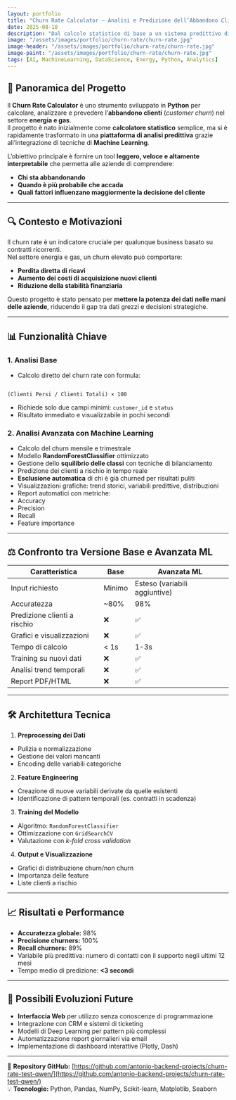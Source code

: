 ```yaml
---
layout: portfolio
title: "Churn Rate Calculator – Analisi e Predizione dell’Abbandono Clienti"
date: 2025-08-10
description: "Dal calcolo statistico di base a un sistema predittivo di AI: uno strumento completo per comprendere, analizzare e prevenire il churn nel settore energia e gas."
image: "/assets/images/portfolio/churn-rate/churn-rate.jpg"
image-header: "/assets/images/portfolio/churn-rate/churn-rate.jpg"
image-paint: "/assets/images/portfolio/churn-rate/churn-rate.jpg"
tags: [AI, MachineLearning, DataScience, Energy, Python, Analytics]
---
```


## 🌟 Panoramica del Progetto

Il **Churn Rate Calculator** è uno strumento sviluppato in **Python** per calcolare, analizzare e prevedere l’**abbandono clienti** (*customer churn*) nel settore **energia e gas**.  
Il progetto è nato inizialmente come **calcolatore statistico** semplice, ma si è rapidamente trasformato in una **piattaforma di analisi predittiva** grazie all’integrazione di tecniche di **Machine Learning**.

L’obiettivo principale è fornire un tool **leggero, veloce e altamente interpretabile** che permetta alle aziende di comprendere:

- **Chi sta abbandonando**
- **Quando è più probabile che accada**
- **Quali fattori influenzano maggiormente la decisione del cliente**

---

## 🔍 Contesto e Motivazioni

Il churn rate è un indicatore cruciale per qualunque business basato su contratti ricorrenti.  
Nel settore energia e gas, un churn elevato può comportare:

- **Perdita diretta di ricavi**
- **Aumento dei costi di acquisizione nuovi clienti**
- **Riduzione della stabilità finanziaria**

Questo progetto è stato pensato per **mettere la potenza dei dati nelle mani delle aziende**, riducendo il gap tra dati grezzi e decisioni strategiche.

---

## 📊 Funzionalità Chiave

### 1. Analisi Base
- Calcolo diretto del churn rate con formula:

```

(Clienti Persi / Clienti Totali) × 100

```
- Richiede solo due campi minimi: `customer_id` e `status`
- Risultato immediato e visualizzabile in pochi secondi

### 2. Analisi Avanzata con Machine Learning
- Calcolo del churn mensile e trimestrale
- Modello **RandomForestClassifier** ottimizzato
- Gestione dello **squilibrio delle classi** con tecniche di bilanciamento
- Predizione dei clienti a rischio in tempo reale
- **Esclusione automatica** di chi è già churned per risultati puliti
- Visualizzazioni grafiche: trend storici, variabili predittive, distribuzioni
- Report automatici con metriche:
- Accuracy
- Precision
- Recall
- Feature importance

---

## ⚖️ Confronto tra Versione Base e Avanzata ML

| Caratteristica                        | Base    | Avanzata ML                   |
| ------------------------------------- | ------- | ----------------------------- |
| Input richiesto                       | Minimo  | Esteso (variabili aggiuntive) |
| Accuratezza                           | ~80%    | 98%                           |
| Predizione clienti a rischio          | ❌       | ✅                             |
| Grafici e visualizzazioni             | ❌       | ✅                             |
| Tempo di calcolo                      | < 1s    | 1-3s                          |
| Training su nuovi dati                 | ❌       | ✅                             |
| Analisi trend temporali               | ❌       | ✅                             |
| Report PDF/HTML                       | ❌       | ✅                             |

---

## 🛠️ Architettura Tecnica

1. **Preprocessing dei Dati**
 - Pulizia e normalizzazione
 - Gestione dei valori mancanti
 - Encoding delle variabili categoriche

2. **Feature Engineering**
 - Creazione di nuove variabili derivate da quelle esistenti
 - Identificazione di pattern temporali (es. contratti in scadenza)

3. **Training del Modello**
 - Algoritmo: `RandomForestClassifier`
 - Ottimizzazione con `GridSearchCV`
 - Valutazione con *k-fold cross validation*

4. **Output e Visualizzazione**
 - Grafici di distribuzione churn/non churn
 - Importanza delle feature
 - Liste clienti a rischio

---

## 📈 Risultati e Performance

- **Accuratezza globale:** 98%
- **Precisione churners:** 100%
- **Recall churners:** 89%
- Variabile più predittiva: numero di contatti con il supporto negli ultimi 12 mesi
- Tempo medio di predizione: **<3 secondi**

---

## 🚀 Possibili Evoluzioni Future

- **Interfaccia Web** per utilizzo senza conoscenze di programmazione
- Integrazione con CRM e sistemi di ticketing
- Modelli di Deep Learning per pattern più complessi
- Automatizzazione report giornalieri via email
- Implementazione di dashboard interattive (Plotly, Dash)

---

📂 **Repository GitHub:** [https://github.com/antonio-backend-projects/churn-rate-test-qwen/](https://github.com/antonio-backend-projects/churn-rate-test-qwen/)  
💡 **Tecnologie:** Python, Pandas, NumPy, Scikit-learn, Matplotlib, Seaborn
